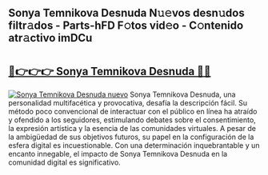 ## Sonya Temnikova Desnuda N𝚞𝚎vos desn𝚞dos filtr𝚊dos - Parts-hFD F𝚘tos vid𝚎o - C𝚘ntenido atr𝚊ctivo imDCu

# <h2><a href="http://mbavh7.tromn.icu/?c=Sonya+Temnikova+Desnuda">🔗👉👉👉 Sonya Temnikova Desnuda 🔗🔗</a></h2>

[![Sonya Temnikova Desnuda nuevo](https://i.imgur.com/pEAQMta.gif)](http://mbavh7.tromn.icu/?c=Sonya+Temnikova+Desnuda)
Sonya Temnikova Desnuda, una personalidad multifacética y provocativa, desafía la descripción fácil. Su método poco convencional de interactuar con el público en línea ha atraído y ofendido a los seguidores, estimulando debates sobre el consentimiento, la expresión artística y la esencia de las comunidades virtuales. A pesar de la ambigüedad de sus objetivos futuros, su papel en la configuración de la esfera digital es incuestionable. Con una determinación inquebrantable y un encanto innegable, el impacto de Sonya Temnikova Desnuda en la comunidad digital es significativo.
